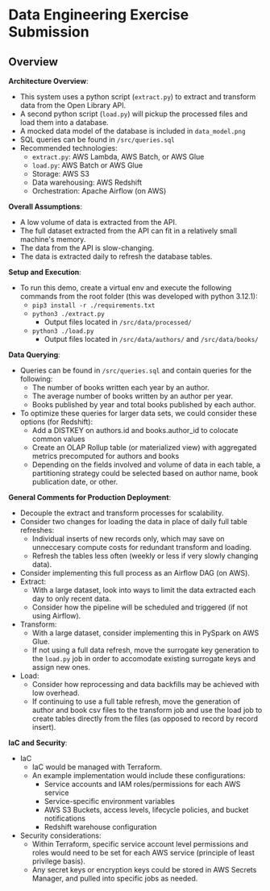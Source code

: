 # Data Engineering Exercise Submission

## Overview
**Architecture Overview**:
   - This system uses a python script (`extract.py`) to extract and transform data from the Open Library API.
   - A second python script (`load.py`) will pickup the processed files and load them into a database.
   - A mocked data model of the database is included in `data_model.png`
   - SQL queries can be found in `/src/queries.sql`
   - Recommended technologies:
     - `extract.py`: AWS Lambda, AWS Batch, or AWS Glue
     - `load.py`: AWS Batch or AWS Glue
     - Storage: AWS S3
     - Data warehousing: AWS Redshift
     - Orchestration: Apache Airflow (on AWS)

**Overall Assumptions**:
   - A low volume of data is extracted from the API.
   - The full dataset extracted from the API can fit in a relatively small machine's memory.
   - The data from the API is slow-changing.
   - The data is extracted daily to refresh the database tables.

**Setup and Execution**:
   - To run this demo, create a virtual env and execute the following commands from the root folder (this was developed with python 3.12.1):
     - `pip3 install -r ./requirements.txt`
     - `python3 ./extract.py`
       - Output files located in `/src/data/processed/`
     - `python3 ./load.py`
       - Output files located in `/src/data/authors/` and `/src/data/books/`

**Data Querying**:
   - Queries can be found in `/src/queries.sql` and contain queries for the following:
     - The number of books written each year by an author.
     - The average number of books written by an author per year.
     - Books published by year and total books published by each author.
   - To optimize these queries for larger data sets, we could consider these options (for Redshift):
     - Add a DISTKEY on authors.id and books.author_id to colocate common values
     - Create an OLAP Rollup table (or materialized view) with aggregated metrics precomputed for authors and books
     - Depending on the fields involved and volume of data in each table, a partitioning strategy could be selected based on author name, book publication date, or other.
   
**General Comments for Production Deployment**:
   - Decouple the extract and transform processes for scalability.
   - Consider two changes for loading the data in place of daily full table refreshes:
     - Individual inserts of new records only, which may save on unneccesary compute costs for redundant transform and loading.
     - Refresh the tables less often (weekly or less if very slowly changing data).
   - Consider implementing this full process as an Airflow DAG (on AWS).
   - Extract:
     - With a large dataset, look into ways to limit the data extracted each day to only recent data.
     - Consider how the pipeline will be scheduled and triggered (if not using Airflow).
   - Transform:
     - With a large dataset, consider implementing this in PySpark on AWS Glue.
     - If not using a full data refresh, move the surrogate key generation to the `load.py` job in order to accomodate existing surrogate keys and assign new ones.
   - Load:
     - Consider how reprocessing and data backfills may be achieved with low overhead.
     - If continuing to use a full table refresh, move the generation of author and book csv files to the transform job and use the load job to create tables directly from the files (as opposed to record by record insert).

**IaC and Security**:
   - IaC
     - IaC would be managed with Terraform. 
     - An example implementation would include these configurations:
       - Service accounts and IAM roles/permissions for each AWS service
       - Service-specific environment variables
       - AWS S3 Buckets, access levels, lifecycle policies, and bucket notifications
       - Redshift warehouse configuration
   - Security considerations:
     - Within Terraform, specific service account level permissions and roles would need to be set for each AWS service (principle of least privilege basis).
     - Any secret keys or encryption keys could be stored in AWS Secrets Manager, and pulled into specific jobs as needed.
